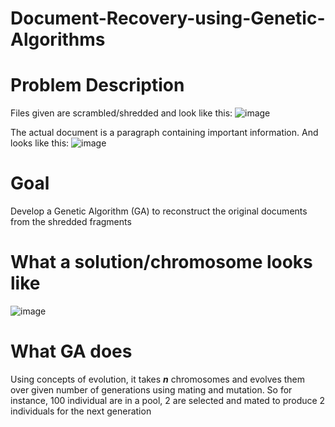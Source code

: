 # Document-Recovery-using-Genetic-Algorithms

# Problem Description
Files given are scrambled/shredded and look like this:
![image](https://github.com/Shubham14-02/Document-Recovery-using-Genetic-Algorithms/assets/65832723/1e591bf6-666f-413b-a208-9bd346d90a90)


The actual document is a paragraph containing important information. And looks like this:
![image](https://github.com/Shubham14-02/Document-Recovery-using-Genetic-Algorithms/assets/65832723/4d0faa72-2c12-426e-9a53-08d7d9544548)

# Goal
Develop a Genetic Algorithm (GA) to reconstruct the original documents from the shredded fragments

# What a solution/chromosome looks like
![image](https://github.com/Shubham14-02/Document-Recovery-using-Genetic-Algorithms/assets/65832723/e0979315-c0e4-41a3-998c-625921be0366)

# What GA does
Using concepts of evolution, it takes _**n**_ chromosomes and evolves them over given number of generations using mating and mutation. So for instance, 100 individual are in a pool, 2 are selected and mated to produce 2 individuals for the next generation

